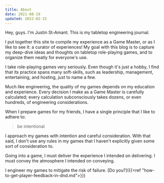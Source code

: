 ```yaml
---
title: About
date: 2021-08-19
updated: 2022-02-15
---
```


Hey, guys. I'm Justin St-Amant. This is my tabletop engineering journal.

I put together this site to compile my experience as a Game Master, or as I like
to see it: a curator of experiences! My goal with this blog is to capture my
deep-dive ideas and thoughts on tabletop role-playing games, and to organize
them neatly for everyone's use.

I take role-playing games very seriously. Even though it's just a hobby, I find
that its practice spans many soft-skills, such as leadership, management,
entertaining, and hosting, just to name a few.

Much like engineering, the quality of my games depends on my education and
experience. Every decision I make as a Game Master is carefully calculated;
every calculation subconsciously takes dozens, or even hundreds, of engineering
considerations.

When I prepare games for my friends, I have a single principle that I like to
adhere to:

> be intentional

I approach my games with intention and careful consideration. With that said, I
don't use any rules in my games that I haven't explicitly given some sort of
consideration to.

Going into a game, I must deliver the experience I intended on delivering. I
must convey the atmosphere I intended on conveying.

I engineer my games to mitigate the risk of failure. [Do you?]({{<ref
"how-to-get-player-feedback-in-dnd.md">}})

